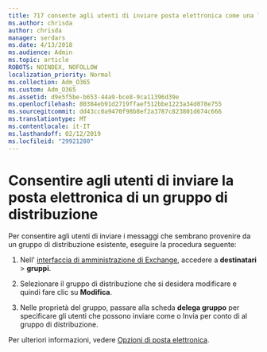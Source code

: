 ```yaml
---
title: 717 consente agli utenti di inviare posta elettronica come una lista di distribuzione
ms.author: chrisda
author: chrisda
manager: serdars
ms.date: 4/13/2018
ms.audience: Admin
ms.topic: article
ROBOTS: NOINDEX, NOFOLLOW
localization_priority: Normal
ms.collection: Adm_O365
ms.custom: Adm_O365
ms.assetid: d9e5f5be-b653-44a9-bce8-9ca11396d39e
ms.openlocfilehash: 80384eb91d2719ffaef512bbe1223a34d078e755
ms.sourcegitcommit: dd43cc0a9470f98b8ef2a3787c823801d674c666
ms.translationtype: MT
ms.contentlocale: it-IT
ms.lasthandoff: 02/12/2019
ms.locfileid: "29921280"
---
```

# <a name="allow-users-to-send-email-as-a-distribution-group"></a>Consentire agli utenti di inviare la posta elettronica di un gruppo di distribuzione

Per consentire agli utenti di inviare i messaggi che sembrano provenire da un gruppo di distribuzione esistente, eseguire la procedura seguente:
  
1. Nell' [interfaccia di amministrazione di Exchange](https://outlook.office365.com/ecp/), accedere a **destinatari** \> **gruppi**.
    
2. Selezionare il gruppo di distribuzione che si desidera modificare e quindi fare clic su **Modifica**.
    
3. Nelle proprietà del gruppo, passare alla scheda **delega gruppo** per specificare gli utenti che possono inviare come o Invia per conto di al gruppo di distribuzione. 
    
Per ulteriori informazioni, vedere [Opzioni di posta elettronica](https://technet.microsoft.com/library/bb124513.aspx#groupdelegation).
  

